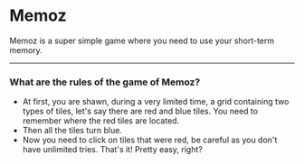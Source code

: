 # Memoz
Memoz is a super simple game where you need to use your short-term memory.
___
### What are the rules of the game of Memoz?
* At first, you are shawn, during a very limited time, a grid containing two types of tiles, let's say there are red and blue tiles. You need to remember where the red tiles are located.
* Then all the tiles turn blue.
* Now you need to click on tiles that were red, be careful as you don't have unlimited tries.
That's it! Pretty easy, right?
